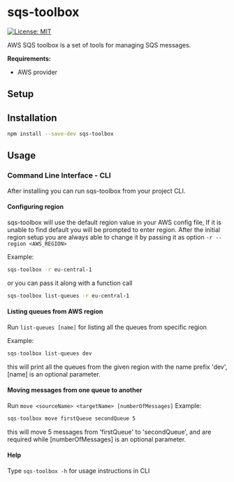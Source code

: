 # sqs-toolbox

[![License: MIT](https://img.shields.io/badge/License-MIT-yellow.svg)](https://opensource.org/licenses/MIT)

AWS SQS toolbox is a set of tools for managing SQS messages.

**Requirements:**

- AWS provider

## Setup

## Installation

```sh
npm install --save-dev sqs-toolbox
```

## Usage

### Command Line Interface - CLI

After installing you can run sqs-toolbox from your project CLI.

#### Configuring region

sqs-toolbox will use the default region value in your AWS config file,
If it is unable to find default you will be prompted to enter region.
After the initial region setup you are always able to change it by passing it as option `-r --region <AWS_REGION>`

Example:

```sh
sqs-toolbox -r eu-central-1
```

or you can pass it along with a function call

```sh
sqs-toolbox list-queues -r eu-central-1
```

#### Listing queues from AWS region

Run `list-queues [name]` for listing all the queues from specific region

Example:

```sh
sqs-toolbox list-queues dev
```

this will print all the queues from the given region with the name prefix 'dev', [name] is an optional parameter.

#### Moving messages from one queue to another

Run `move <sourceName> <targetName> [numberOfMessages]`
Example:

```sh
sqs-toolbox move firstQueue secondQueue 5
```

this will move 5 messages from 'firstQueue' to 'secondQueue', <sourceName> and <targetName> are required while [numberOfMessages] is an optional parameter.

#### Help

Type `sqs-toolbox -h` for usage instructions in CLI
